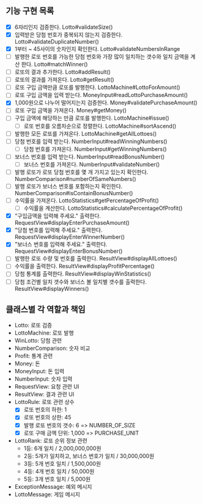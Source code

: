
## 기능 구현 목록
- [x] 6자리인지 검증한다. Lotto#validateSize()
- [x] 입력받은 당첨 번호가 중복되지 않는지 검증한다. Lotto#validateDuplicateNumber()
- [x] 1부터 ~ 45사이의 숫자인지 확인한다. Lotto#validateNumbersInRange
- [ ] 발행한 로또 번호를 가능한 당첨 번호와 가장 많이 일치하는 갯수와 일치 금액을 계산 한다. Lotto#matchWinner()
- [ ] 로또의 결과 추가한다. Lotto#addResult()
- [ ] 로또의 결과를 가져온다. Lotto#getResult()
- [ ] 로또 구입 금액만큼 로또를 발행한다. LottoMachine#LottoForAmount()
- [ ] 로또 구입 금액을 입력 받는다. MoneyInput#readLottoPurchaseAmount()
- [x] 1,000원으로 나누어 떨어지는지 검증한다. Money#validatePurchaseAmount()
- [ ] 로또 구입 금액을 가져온다. Money#getMoney()
- [ ] 구입 금액에 해당하는 만큼 로또를 발행한다. LottoMachine#issue()
  - [ ] 로또 번호를 오름차순으로 정렬한다. LottoMachine#sortAscend()
- [ ] 발행한 모든 로또를 가져온다. LottoMachine#getAllLottoes()
- [ ] 당첨 번호를 입력 받는다. NumberInput#readWinningNumbers()
  - [ ] 당첨 번호를 가져온다. NumberInput#getWinningNumbers()
- [ ] 보너스 번호를 입력 받는다. NumberInput#readBonusNumber()
  - [ ] 보너스 번호를 가져온다. NumberInput#validateNumber()
- [ ] 발행 로또가 로또 당첨 번호를 몇 개 가지고 있는지 확인한다. NumberComparison#numberOfSameNumbers()
- [ ] 발행 로또가 보너스 번호를 포함하는지 확인한다. NumberComparison#isContainBonusNumber()
- [ ] 수익률을 가져온다. LottoStatistics#getPercentageOfProfit()
  - [ ] 수익률을 계산한다. LottoStatistics#calculatePercentageOfProfit()
- [x] "구입금액을 입력해 주세요." 출력한다. RequestView#displayEnterPurchaseAmount()
- [x] "당첨 번호를 입력해 주세요." 출력한다. RequestView#displayEnterWinnerNumber()
- [x] "보너스 번호를 입력해 주세요." 출력한다. RequestView#displayEnterBonusNumber()
- [ ] 발행한 로또 수량 및 번호를 출력한다. ResultView#displayAllLottoes()
- [ ] 수익률을 출력한다. ResultView#displayProfitPercentage()
- [ ] 당첨 통계를 출력한다. ResultView#displayWinStatistics()
- [ ] 당첨 조건별 일치 갯수와 보너스 볼 일치별 갯수를 출력한다. ResultView#displayWinners()

## 클래스별 각 역할과 책임
- Lotto: 로또 검증
- LottoMachine: 로또 발행
- WinLotto: 당첨 관련
- NumberComparison: 숫자 비교
- Profit: 통계 관련
- Money: 돈
- MoneyInput: 돈 입력
- NumberInput: 숫자 입력
- RequestView: 요청 관련 UI
- ResultView: 결과 관련 UI
- LottoRule: 로또 관련 상수
  - [x] 로또 번호의 하한: 1
  - [x] 로또 번호의 상한: 45
  - [x] 발행 로또 번호의 갯수: 6 => NUMBER_OF_SIZE
  - [x] 로또 구매 금액 단위: 1,000 => PURCHASE_UNIT
- LottoRank: 로또 순위 정보 관련
  - 1등: 6개 일치 / 2,000,000,000원
  - 2등: 5개가 일치하고, 보너스 번호가 일치 / 30,000,000원
  - 3등: 5개 번호 일치 / 1,500,000원
  - 4등: 4개 번호 일치 / 50,000원
  - 5등: 3개 번호 일치 / 5,000원
- ExceptionMessage: 예외 메시지
- LottoMessage: 게임 메시지